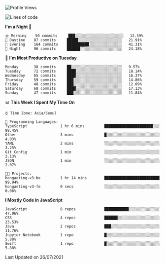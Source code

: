 <!--START_SECTION:waka-->
![Profile Views](http://img.shields.io/badge/Profile%20Views-0-blue)

![Lines of code](https://img.shields.io/badge/From%20Hello%20World%20I%27ve%20Written-92525%20lines%20of%20code-blue)

**I'm a Night 🦉** 

```text
🌞 Morning    50 commits     ███░░░░░░░░░░░░░░░░░░░░░░   12.59% 
🌆 Daytime    87 commits     █████░░░░░░░░░░░░░░░░░░░░   21.91% 
🌃 Evening    164 commits    ██████████░░░░░░░░░░░░░░░   41.31% 
🌙 Night      96 commits     ██████░░░░░░░░░░░░░░░░░░░   24.18%

```
📅 **I'm Most Productive on Tuesday** 

```text
Monday       38 commits     ██░░░░░░░░░░░░░░░░░░░░░░░   9.57% 
Tuesday      72 commits     ████░░░░░░░░░░░░░░░░░░░░░   18.14% 
Wednesday    65 commits     ████░░░░░░░░░░░░░░░░░░░░░   16.37% 
Thursday     59 commits     ███░░░░░░░░░░░░░░░░░░░░░░   14.86% 
Friday       48 commits     ███░░░░░░░░░░░░░░░░░░░░░░   12.09% 
Saturday     68 commits     ████░░░░░░░░░░░░░░░░░░░░░   17.13% 
Sunday       47 commits     ███░░░░░░░░░░░░░░░░░░░░░░   11.84%

```


📊 **This Week I Spent My Time On** 

```text
⌚︎ Time Zone: Asia/Seoul

💬 Programming Languages: 
TypeScript               1 hr 6 mins         ██████████████████████░░░   88.45% 
Other                    3 mins              █░░░░░░░░░░░░░░░░░░░░░░░░   4.03% 
YAML                     2 mins              ░░░░░░░░░░░░░░░░░░░░░░░░░   3.25% 
Git Config               1 min               ░░░░░░░░░░░░░░░░░░░░░░░░░   2.13% 
JSON                     1 min               ░░░░░░░░░░░░░░░░░░░░░░░░░   2.07%

🐱‍💻 Projects: 
hongaeting-v3-be         1 hr 14 mins        █████████████████████████   99.94% 
hongaeting-v3-fe         0 secs              ░░░░░░░░░░░░░░░░░░░░░░░░░   0.06%

```

**I Mostly Code in JavaScript** 

```text
JavaScript               8 repos             ███████████░░░░░░░░░░░░░░   47.06% 
CSS                      4 repos             ██████░░░░░░░░░░░░░░░░░░░   23.53% 
Java                     2 repos             ███░░░░░░░░░░░░░░░░░░░░░░   11.76% 
Jupyter Notebook         1 repo              █░░░░░░░░░░░░░░░░░░░░░░░░   5.88% 
Swift                    1 repo              █░░░░░░░░░░░░░░░░░░░░░░░░   5.88%

```



 Last Updated on 26/07/2021
<!--END_SECTION:waka-->
